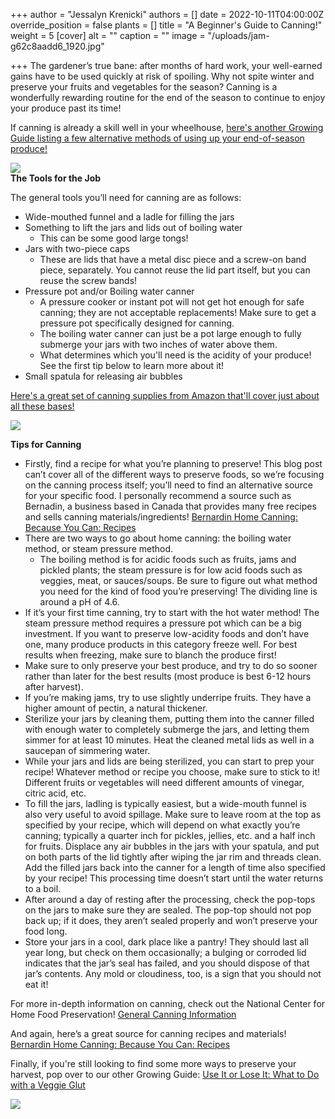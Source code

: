 +++
author = "Jessalyn Krenicki"
authors = []
date = 2022-10-11T04:00:00Z
override_position = false
plants = []
title = "A Beginner's Guide to Canning!"
weight = 5
[cover]
alt = ""
caption = ""
image = "/uploads/jam-g62c8aadd6_1920.jpg"

+++
The gardener’s true bane: after months of hard work, your well-earned gains have to be used quickly at risk of spoiling. Why not spite winter and preserve your fruits and vegetables for the season? Canning is a wonderfully rewarding routine for the end of the season to continue to enjoy your produce past its time!

If canning is already a skill well in your wheelhouse, [here's another Growing Guide listing a few alternative methods of using up your end-of-season produce!](https://blog.planter.garden/posts/use-up-the-harvest/ "Use It or Lose It: What to Do with a Veggie Glut")

![](https://cdn.pixabay.com/photo/2020/06/21/16/57/tomatoes-5325850_1280.jpg)  
**The Tools for the Job**

The general tools you’ll need for canning are as follows:

* Wide-mouthed funnel and a ladle for filling the jars
* Something to lift the jars and lids out of boiling water
  * This can be some good large tongs!
* Jars with two-piece caps
  * These are lids that have a metal disc piece and a screw-on band piece, separately. You cannot reuse the lid part itself, but you can reuse the screw bands!
* Pressure pot and/or Boiling water canner
  * A pressure cooker or instant pot will not get hot enough for safe canning; they are not acceptable replacements! Make sure to get a pressure pot specifically designed for canning.
  * The boiling water canner can just be a pot large enough to fully submerge your jars with two inches of water above them.
  * What determines which you'll need is the acidity of your produce! See the first tip below to learn more about it!
* Small spatula for releasing air bubbles

[Here's a great set of canning supplies from Amazon that'll cover just about all these bases!](https://www.amazon.com/Norpro-Canning-Essentials-Boxed-Piece/dp/B0000DDVMH/ref=zg_bs_3737041_sccl_1/147-9129646-4630637?pd_rd_i=B0000DDVMH&psc=1 "Norpro Canning Essentials Boxed Set, 6 Piece Set")

  
![](https://images.pexels.com/photos/8978869/pexels-photo-8978869.jpeg)

**Tips for Canning**

* Firstly, find a recipe for what you’re planning to preserve! This blog post can’t cover all of the different ways to preserve foods, so we’re focusing on the canning process itself; you’ll need to find an alternative source for your specific food. I personally recommend a source such as Bernadin, a business based in Canada that  provides many free recipes and sells canning materials/ingredients! [Bernardin Home Canning: Because You Can: Recipes](https://www.bernardin.ca/recipes/default.htm?Lang=EN-US)
* There are two ways to go about home canning: the boiling water method, or steam pressure method.
  * The boiling method is for acidic foods such as fruits, jams and pickled plants; the steam pressure is for low acid foods such as veggies, meat, or sauces/soups. Be sure to figure out what method you need for the kind of food you’re preserving! The dividing line is around a pH of 4.6.
* If it’s your first time canning, try to start with the hot water method! The steam pressure method requires a pressure pot which can be a big investment. If you want to preserve low-acidity foods and don’t have one, many produce products in this category freeze well. For best results when freezing, make sure to blanch the produce first!
* Make sure to only preserve your best produce, and try to do so sooner rather than later for the best results (most produce is best 6-12 hours after harvest).
* If you’re making jams, try to use slightly underripe fruits. They have a higher amount of pectin, a natural thickener.
* Sterilize your jars by cleaning them, putting them into the canner filled with enough water to completely submerge the jars, and letting them simmer for at least 10 minutes. Heat the cleaned metal lids as well in a saucepan of simmering water.
* While your jars and lids are being sterilized, you can start to prep your recipe! Whatever method or recipe you choose, make sure to stick to it! Different fruits or vegetables will need different amounts of vinegar, citric acid, etc.
* To fill the jars, ladling is typically easiest, but a wide-mouth funnel is also very useful to avoid spillage. Make sure to leave room at the top as specified by your recipe, which will depend on what exactly you’re canning; typically a quarter inch for pickles, jellies, etc. and a half inch for fruits. Displace any air bubbles in the jars with your spatula, and put on both parts of the lid tightly after wiping the jar rim and threads clean. Add the filled jars back into the canner for a length of time also specified by your recipe! This processing time doesn’t start until the water returns to a boil.
* After around a day of resting after the processing, check the pop-tops on the jars to make sure they are sealed. The pop-top should not pop back up; if it does, they aren’t sealed properly and won’t preserve your food long.
* Store your jars in a cool, dark place like a pantry! They should last all year long, but check on them occasionally; a bulging or corroded lid indicates that the jar’s seal has failed, and you should dispose of that jar’s contents. Any mold or cloudiness, too, is a sign that you should not eat it!

For more in-depth information on canning, check out the National Center for Home Food Preservation! [General Canning Information](https://nchfp.uga.edu/how/general.html#gsc.tab=0)

And again, here’s a great source for canning recipes and materials! [Bernardin Home Canning: Because You Can: Recipes](https://www.bernardin.ca/recipes/default.htm?Lang=EN-US)

Finally, if you're still looking to find some more ways to preserve your harvest, pop over to our other Growing Guide: [Use It or Lose It: What to Do with a Veggie Glut](https://blog.planter.garden/posts/use-up-the-harvest/ "Use It or Lose It: What to Do with a Veggie Glut")

  
![](https://cdn.pixabay.com/photo/2017/06/26/18/54/jam-2444752_1280.jpg)